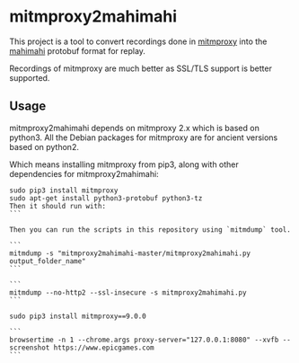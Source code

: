 # mitmproxy2mahimahi

This project is a tool to convert recordings done in [mitmproxy](https://github.com/mitmproxy/mitmproxy) into the [mahimahi](https://github.com/ravinet/mahimahi) protobuf format for replay.

Recordings of mitmproxy are much better as SSL/TLS support is better supported.

## Usage

mitmproxy2mahimahi depends on mitmproxy 2.x which is based on python3. All the Debian packages for mitmproxy are for ancient versions based on python2.

Which means installing mitmproxy from pip3, along with other dependencies for mitmproxy2mahimahi:

````
sudo pip3 install mitmproxy
sudo apt-get install python3-protobuf python3-tz
Then it should run with:
```

Then you can run the scripts in this repository using `mitmdump` tool.

```
mitmdump -s "mitmproxy2mahimahi-master/mitmproxy2mahimahi.py output_folder_name"
```

```
mitmdump --no-http2 --ssl-insecure -s mitmproxy2mahimahi.py
```

sudo pip3 install mitmproxy==9.0.0

```
browsertime -n 1 --chrome.args proxy-server="127.0.0.1:8080" --xvfb --screenshot https://www.epicgames.com
```
